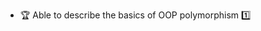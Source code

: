 * <span id="outcome-polymorphism-basics-one">:trophy: Able to describe the basics of OOP polymorphism :one:</span>
